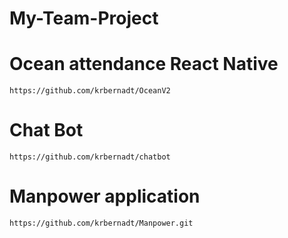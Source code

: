 # My-Team-Project

# Ocean attendance React Native 
```
https://github.com/krbernadt/OceanV2
```

# Chat Bot 
```
https://github.com/krbernadt/chatbot
```

# Manpower application
```
https://github.com/krbernadt/Manpower.git
```

